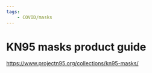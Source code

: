 ```yaml
---
tags:
    - COVID/masks
---
```


# KN95 masks product guide

https://www.projectn95.org/collections/kn95-masks/